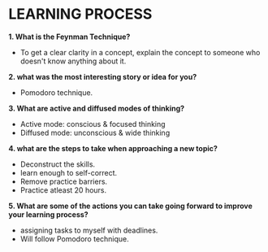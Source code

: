 # LEARNING PROCESS

**1. What is the Feynman Technique?**
* To get a clear clarity in a concept, explain the concept to someone who doesn't know anything about it.
	
**2. what was the most interesting story or idea for you?**
* Pomodoro technique.
	
**3. What are active and diffused modes of thinking?**
* Active mode: conscious & focused thinking
* Diffused mode: unconscious & wide thinking
	
**4. what are the steps to take when approaching a new topic?**
* Deconstruct the skills.
* learn enough to self-correct.
* Remove practice barriers.
* Practice atleast 20 hours.
	
**5. What are some of the actions you can take going forward to improve your learning process?**
* assigning tasks to myself with deadlines.
* Will follow Pomodoro technique.
